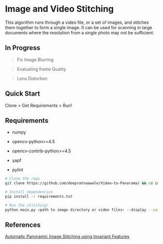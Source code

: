 # Image and Video Stitching
This algorithm runs through a video file, or a set of images, and stitches them together to form a single image. It can be
used for scanning in large documents where the resolution from a single photo may not be sufficient. 

## In Progress
> Fix Image Blurring

> Evaluating frame Quality

> Lens Distortion

## Quick Start
Clone > Get Requirements > Run!

## Requirements
* numpy

* opencv-python>=4.5

* opencv-contrib-python>=4.5

* yapf

* pylint

```bash
# Clone the repo
git clone https://github.com/deepratnaawale/Video-to-Panorama/ && cd image_stitching

# Install dependencies
pip install -r requirements.txt

# Run the stitching!
python main.py <path to image directory or video files> --display --save
```

## References
[Automatic Panoramic Image Stitching using Invariant Features](https://www.cs.bath.ac.uk/brown/papers/ijcv2007.pdf)
